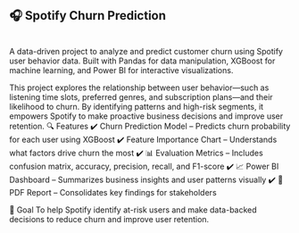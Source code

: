 <h2>🎧 Spotify Churn Prediction</h2> <br>
A data-driven project to analyze and predict customer churn using Spotify user behavior data. Built with Pandas for data manipulation, XGBoost for machine learning, and Power BI for interactive visualizations.

This project explores the relationship between user behavior—such as listening time slots, preferred genres, and subscription plans—and their likelihood to churn. By identifying patterns and high-risk segments, it empowers Spotify to make proactive business decisions and improve user retention.
🔍 Features
✔️ Churn Prediction Model – Predicts churn probability for each user using XGBoost
✔️ Feature Importance Chart – Understands what factors drive churn the most
✔️ 📊 Evaluation Metrics – Includes confusion matrix, accuracy, precision, recall, and F1-score
✔️ 📈 Power BI Dashboard – Summarizes business insights and user patterns visually
✔️ 📄 PDF Report – Consolidates key findings for stakeholders

🚀 Goal
To help Spotify identify at-risk users and make data-backed decisions to reduce churn and improve user retention.

